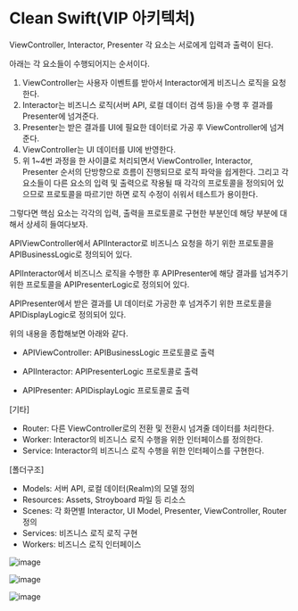 # Clean Swift(VIP 아키텍처)
ViewController, Interactor, Presenter 각 요소는 서로에게 입력과 출력이 된다.

아래는 각 요소들이 수행되어지는 순서이다.
  
1. ViewController는 사용자 이벤트를 받아서 Interactor에게 비즈니스 로직을 요청한다.
2. Interactor는 비즈니스 로직(서버 API, 로컬 데이터 검색 등)을 수행 후 결과를 Presenter에 넘겨준다.
3. Presenter는 받은 결과를 UI에 필요한 데이터로 가공 후 ViewController에 넘겨준다.
4. ViewController는 UI 데이터를 UI에 반영한다.
5. 위 1~4번 과정을 한 사이클로 처리되면서 ViewController, Interactor, Presenter 순서의 단방향으로 흐름이
   진행되므로 로직 파악을 쉽게한다.
   그리고 각 요소들이 다른 요소의 입력 및 출력으로 작용될 때 각각의 프로토콜을 정의되어 있으므로
   프로토콜을 따르기만 하면 로직 수정이 쉬워서 테스트가 용이한다.

그렇다면 핵심 요소는 각각의 입력, 출력을 프로토콜로 구현한 부분인데 해당 부분에 대해서 상세히 들여다보자.

APIViewController에서 APIInteractor로 비즈니스 요청을 하기 위한 프로토콜을 APIBusinessLogic로 정의되어 있다.

APIInteractor에서 비즈니스 로직을 수행한 후 APIPresenter에 해당 결과를 넘겨주기 위한 프로토콜을 APIPresenterLogic로 정의되어 있다.

APIPresenter에서 받은 결과를 UI 데이터로 가공한 후 넘겨주기 위한 프로토콜을 APIDisplayLogic로 정의되어 있다.

위의 내용을 종합해보면 아래와 같다.

- APIViewController: APIBusinessLogic 프로토콜로 출력

- APIInteractor: APIPresenterLogic 프로토콜로 출력

- APIPresenter: APIDisplayLogic 프로토콜로 출력

[기타]
- Router: 다른 ViewController로의 전환 및 전환시 넘겨줄 데이터를 처리한다.
- Worker: Interactor의 비즈니스 로직 수행을 위한 인터페이스를 정의한다.
- Service: Interactor의 비즈니스 로직 수행을 위한 인터페이스를 구현한다.


[폴더구조]
- Models: 서버 API, 로컬 데이터(Realm)의 모델 정의
- Resources: Assets, Stroyboard 파일 등 리소스
- Scenes: 각 화면별 Interactor, UI Model, Presenter, ViewController, Router 정의
- Services: 비즈니스 로직 로직 구현
- Workers: 비즈니스 로직 인터페이스


![image](https://github.com/user-attachments/assets/270e24bc-921e-4f96-aa59-76d7035a5930)

![image](https://github.com/user-attachments/assets/b7e408ff-5866-4ef8-843c-3ba544ffb7f7)

![image](https://github.com/user-attachments/assets/690daa7f-4658-4da1-927e-606a64e620be)






